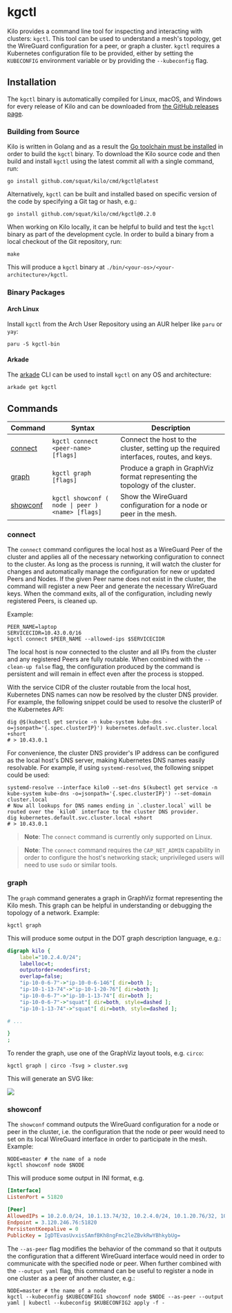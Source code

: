# kgctl

Kilo provides a command line tool for inspecting and interacting with clusters: `kgctl`.
This tool can be used to understand a mesh's topology, get the WireGuard configuration for a peer, or graph a cluster.
`kgctl` requires a Kubernetes configuration file to be provided, either by setting the `KUBECONFIG` environment variable or by providing the `--kubeconfig` flag.

## Installation

The `kgctl` binary is automatically compiled for Linux, macOS, and Windows for every release of Kilo and can be downloaded from [the GitHub releases page](https://github.com/squat/kilo/releases/latest).

### Building from Source
Kilo is written in Golang and as a result the [Go toolchain must be installed](https://golang.org/doc/install) in order to build the `kgctl` binary.
To download the Kilo source code and then build and install `kgctl` using the latest commit all with a single command, run:

```shell
go install github.com/squat/kilo/cmd/kgctl@latest
```

Alternatively, `kgctl` can be built and installed based on specific version of the code by specifying a Git tag or hash, e.g.:

```shell
go install github.com/squat/kilo/cmd/kgctl@0.2.0
```

When working on Kilo locally, it can be helpful to build and test the `kgctl` binary as part of the development cycle.
In order to build a binary from a local checkout of the Git repository, run:

```shell
make
```

This will produce a `kgctl` binary at `./bin/<your-os>/<your-architecture>/kgctl`.


### Binary Packages

#### Arch Linux

Install `kgctl` from the Arch User Repository using an AUR helper like `paru` or `yay`:

```shell
paru -S kgctl-bin
```

#### Arkade

The [arkade](https://github.com/alexellis/arkade) CLI can be used to install `kgctl` on any OS and architecture:

```shell
arkade get kgctl
```

## Commands

|Command|Syntax|Description|
|----|----|-------|
|[connect](#connect)|`kgctl connect <peer-name> [flags]`|Connect the host to the cluster, setting up the required interfaces, routes, and keys.|
|[graph](#graph)|`kgctl graph [flags]`|Produce a graph in GraphViz format representing the topology of the cluster.|
|[showconf](#showconf)|`kgctl showconf ( node \| peer ) <name> [flags]`|Show the WireGuard configuration for a node or peer in the mesh.|

### connect

The `connect` command configures the local host as a WireGuard Peer of the cluster and applies all of the necessary networking configuration to connect to the cluster.
As long as the process is running, it will watch the cluster for changes and automatically manage the configuration for new or updated Peers and Nodes.
If the given Peer name does not exist in the cluster, the command will register a new Peer and generate the necessary WireGuard keys.
When the command exits, all of the configuration, including newly registered Peers, is cleaned up.

Example:

```shell
PEER_NAME=laptop
SERVICECIDR=10.43.0.0/16
kgctl connect $PEER_NAME --allowed-ips $SERVICECIDR
```

The local host is now connected to the cluster and all IPs from the cluster and any registered Peers are fully routable.
When combined with the `--clean-up false` flag, the configuration produced by the command is persistent and will remain in effect even after the process is stopped.

With the service CIDR of the cluster routable from the local host, Kubernetes DNS names can now be resolved by the cluster DNS provider.
For example, the following snippet could be used to resolve the clusterIP of the Kubernetes API:
```shell
dig @$(kubectl get service -n kube-system kube-dns -o=jsonpath='{.spec.clusterIP}') kubernetes.default.svc.cluster.local +short
# > 10.43.0.1
```

For convenience, the cluster DNS provider's IP address can be configured as the local host's DNS server, making Kubernetes DNS names easily resolvable.
For example, if using `systemd-resolved`, the following snippet could be used:
```shell
systemd-resolve --interface kilo0 --set-dns $(kubectl get service -n kube-system kube-dns -o=jsonpath='{.spec.clusterIP}') --set-domain cluster.local
# Now all lookups for DNS names ending in `.cluster.local` will be routed over the `kilo0` interface to the cluster DNS provider.
dig kubernetes.default.svc.cluster.local +short
# > 10.43.0.1
```

> **Note**: The `connect` command is currently only supported on Linux.

> **Note**: The `connect` command requires the `CAP_NET_ADMIN` capability in order to configure the host's networking stack; unprivileged users will need to use `sudo` or similar tools.

### graph

The `graph` command generates a graph in GraphViz format representing the Kilo mesh.
This graph can be helpful in understanding or debugging the topology of a network.
Example:

```shell
kgctl graph
```

This will produce some output in the DOT graph description language, e.g.:

```dot
digraph kilo {
	label="10.2.4.0/24";
	labelloc=t;
	outputorder=nodesfirst;
	overlap=false;
	"ip-10-0-6-7"->"ip-10-0-6-146"[ dir=both ];
	"ip-10-1-13-74"->"ip-10-1-20-76"[ dir=both ];
	"ip-10-0-6-7"->"ip-10-1-13-74"[ dir=both ];
	"ip-10-0-6-7"->"squat"[ dir=both, style=dashed ];
	"ip-10-1-13-74"->"squat"[ dir=both, style=dashed ];

# ...

}
;
```

To render the graph, use one of the GraphViz layout tools, e.g. `circo`:

```shell
kgctl graph | circo -Tsvg > cluster.svg
```

This will generate an SVG like:

<img src="./graphs/location.svg" />

### showconf

The `showconf` command outputs the WireGuard configuration for a node or peer in the cluster, i.e. the configuration that the node or peer would need to set on its local WireGuard interface in order to participate in the mesh.
Example:

```shell
NODE=master # the name of a node
kgctl showconf node $NODE
```

This will produce some output in INI format, e.g.

```ini
[Interface]
ListenPort = 51820

[Peer]
AllowedIPs = 10.2.0.0/24, 10.1.13.74/32, 10.2.4.0/24, 10.1.20.76/32, 10.4.0.2/32
Endpoint = 3.120.246.76:51820
PersistentKeepalive = 0
PublicKey = IgDTEvasUvxisSAmfBKh8ngFmc2leZBvkRwYBhkybUg=
```

The `--as-peer` flag modifies the behavior of the command so that it outputs the configuration that a different WireGuard interface would need in order to communicate with the specified node or peer.
When further combined with the `--output yaml` flag, this command can be useful to register a node in one cluster as a peer of another cluster, e.g.:

```shell
NODE=master # the name of a node
kgctl --kubeconfig $KUBECONFIG1 showconf node $NODE --as-peer --output yaml | kubectl --kubeconfig $KUBECONFIG2 apply -f -
```
